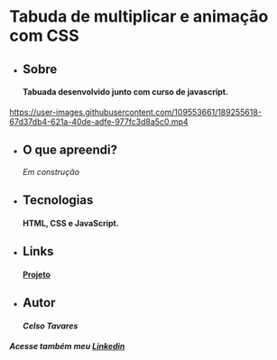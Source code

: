 # Tabuda de multiplicar e animação com CSS 
* ## Sobre
    #### Tabuada desenvolvido junto com curso de javascript.
https://user-images.githubusercontent.com/109553661/189255618-67d37db4-621a-40de-adfe-977fc3d8a5c0.mp4
* ## O que apreendi?
    *Em construção*
* ## Tecnologias
    #### HTML, CSS e JavaScript.
* ## Links
    #### [Projeto](https://celsotavares.github.io/Tabuda-css-animation/)
* ## Autor
    #### *Celso Tavares*
   
#####                                           Acesse também meu [Linkedin](https://www.linkedin.com/in/celsotavaresjunior/)
